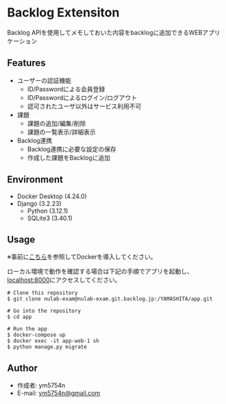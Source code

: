 # Backlog Extensiton
Backlog APIを使用してメモしておいた内容をbacklogに追加できるWEBアプリケーション

## Features
- ユーザーの認証機能
  - ID/Passwordによる会員登録
  - ID/Passwordによるログイン/ログアウト
  - 認可されたユーザ以外はサービス利用不可
- 課題
  - 課題の追加/編集/削除
  - 課題の一覧表示/詳細表示
- Backlog連携
  - Backlog連携に必要な設定の保存
  - 作成した課題をBacklogに追加
 
## Environment
- Docker Desktop (4.24.0)
- Django (3.2.23)
  - Python (3.12.1)
  - SQLite3 (3.40.1)

## Usage
※事前に[こちら](https://docs.docker.jp/get-docker.html)を参照してDockerを導入してください。

ローカル環境で動作を確認する場合は下記の手順でアプリを起動し、[localhost:8000](localhost:8000)にアクセスしてください。
```
# Clone this repository
$ git clone nulab-exam@nulab-exam.git.backlog.jp:/YAMASHITA/app.git

# Go into the repository
$ cd app

# Run the app
$ docker-compose up
$ docker exec -it app-web-1 sh
$ python manage.py migrate
```

## Author
- 作成者: ym5754n
- E-mail: ym5754n@gmail.com
